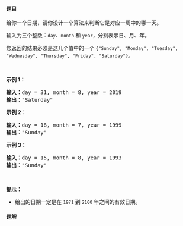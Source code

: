 #### 题目
<p>给你一个日期，请你设计一个算法来判断它是对应一周中的哪一天。</p>

<p>输入为三个整数：<code>day</code>、<code>month</code> 和&nbsp;<code>year</code>，分别表示日、月、年。</p>

<p>您返回的结果必须是这几个值中的一个&nbsp;<code>{&quot;Sunday&quot;, &quot;Monday&quot;, &quot;Tuesday&quot;, &quot;Wednesday&quot;, &quot;Thursday&quot;, &quot;Friday&quot;, &quot;Saturday&quot;}</code>。</p>

<p>&nbsp;</p>

<p><strong>示例 1：</strong></p>

<pre><strong>输入：</strong>day = 31, month = 8, year = 2019
<strong>输出：</strong>&quot;Saturday&quot;
</pre>

<p><strong>示例 2：</strong></p>

<pre><strong>输入：</strong>day = 18, month = 7, year = 1999
<strong>输出：</strong>&quot;Sunday&quot;
</pre>

<p><strong>示例 3：</strong></p>

<pre><strong>输入：</strong>day = 15, month = 8, year = 1993
<strong>输出：</strong>&quot;Sunday&quot;
</pre>

<p>&nbsp;</p>

<p><strong>提示：</strong></p>

<ul>
	<li>给出的日期一定是在&nbsp;<code>1971</code> 到&nbsp;<code>2100</code>&nbsp;年之间的有效日期。</li>
</ul>


 #### 题解